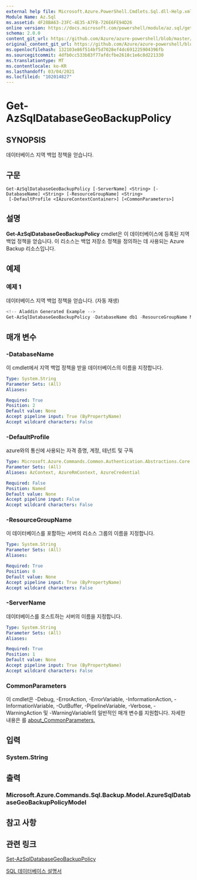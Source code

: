 ```yaml
---
external help file: Microsoft.Azure.PowerShell.Cmdlets.Sql.dll-Help.xml
Module Name: Az.Sql
ms.assetid: 4F28BA63-23FC-4E35-A7FB-726E6FE94D26
online version: https://docs.microsoft.com/powershell/module/az.sql/get-azsqldatabasegeobackuppolicy
schema: 2.0.0
content_git_url: https://github.com/Azure/azure-powershell/blob/master/src/Sql/Sql/help/Get-AzSqlDatabaseGeoBackupPolicy.md
original_content_git_url: https://github.com/Azure/azure-powershell/blob/master/src/Sql/Sql/help/Get-AzSqlDatabaseGeoBackupPolicy.md
ms.openlocfilehash: 132103e86f514bf5d7028ef4dc691225904396fb
ms.sourcegitcommit: 4dfb0cc533b83f77afdcfbe2618c1e6c8d221330
ms.translationtype: MT
ms.contentlocale: ko-KR
ms.lasthandoff: 03/04/2021
ms.locfileid: "102014827"
---
```

# Get-AzSqlDatabaseGeoBackupPolicy

## SYNOPSIS
데이터베이스 지역 백업 정책을 얻습니다.

## 구문

```
Get-AzSqlDatabaseGeoBackupPolicy [-ServerName] <String> [-DatabaseName] <String> [-ResourceGroupName] <String>
 [-DefaultProfile <IAzureContextContainer>] [<CommonParameters>]
```

## 설명
**Get-AzSqlDatabaseGeoBackupPolicy** cmdlet은 이 데이터베이스에 등록된 지역 백업 정책을 얻습니다.
이 리소스는 백업 저장소 정책을 정의하는 데 사용되는 Azure Backup 리소스입니다.

## 예제

### 예제 1

데이터베이스 지역 백업 정책을 얻습니다. (자동 재생)

```powershell
<!-- Aladdin Generated Example --> 
Get-AzSqlDatabaseGeoBackupPolicy -DatabaseName db1 -ResourceGroupName MyResourceGroup -ServerName s1
```

## 매개 변수

### -DatabaseName
이 cmdlet에서 지역 백업 정책을 받을 데이터베이스의 이름을 지정합니다.

```yaml
Type: System.String
Parameter Sets: (All)
Aliases:

Required: True
Position: 2
Default value: None
Accept pipeline input: True (ByPropertyName)
Accept wildcard characters: False
```

### -DefaultProfile
azure와의 통신에 사용되는 자격 증명, 계정, 테넌트 및 구독

```yaml
Type: Microsoft.Azure.Commands.Common.Authentication.Abstractions.Core.IAzureContextContainer
Parameter Sets: (All)
Aliases: AzContext, AzureRmContext, AzureCredential

Required: False
Position: Named
Default value: None
Accept pipeline input: False
Accept wildcard characters: False
```

### -ResourceGroupName
이 데이터베이스를 포함하는 서버의 리소스 그룹의 이름을 지정합니다.

```yaml
Type: System.String
Parameter Sets: (All)
Aliases:

Required: True
Position: 0
Default value: None
Accept pipeline input: True (ByPropertyName)
Accept wildcard characters: False
```

### -ServerName
데이터베이스를 호스트하는 서버의 이름을 지정합니다.

```yaml
Type: System.String
Parameter Sets: (All)
Aliases:

Required: True
Position: 1
Default value: None
Accept pipeline input: True (ByPropertyName)
Accept wildcard characters: False
```

### CommonParameters
이 cmdlet은 -Debug, -ErrorAction, -ErrorVariable, -InformationAction, -InformationVariable, -OutBuffer, -PipelineVariable, -Verbose, -WarningAction 및 -WarningVariable의 일반적인 매개 변수를 지원합니다. 자세한 내용은 를 [about_CommonParameters.](http://go.microsoft.com/fwlink/?LinkID=113216)

## 입력

### System.String

## 출력

### Microsoft.Azure.Commands.Sql.Backup.Model.AzureSqlDatabaseGeoBackupPolicyModel

## 참고 사항

## 관련 링크

[Set-AzSqlDatabaseGeoBackupPolicy](./Set-AzSqlDatabaseGeoBackupPolicy.md)

[SQL 데이터베이스 설명서](https://docs.microsoft.com/azure/sql-database/)
